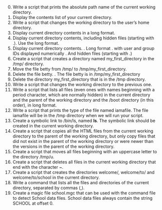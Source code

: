 0.  Write a script that prints the absolute path name of the current working directory.
1.  Display the contents list of your current directory.
2.  Write a script that changes the working directory to the user’s home directory.
3.  Display current directory contents in a long format.
4.  Display current directory contents, including hidden files (starting with .). Use the long format.
5.  Display current directory contents.
         . Long format
         . with user and group IDs displayed numerically
         . And hidden files (starting with .)
6.  Create a script that creates a directory named my_first_directory in the /tmp/ directory.
7.  Move the file betty from /tmp/ to /tmp/my_first_directory.
8.  Delete the file betty.
         . The file betty is in /tmp/my_first_directory
9.  Delete the directory my_first_directory that is in the /tmp directory.
10. Write a script that changes the working directory to the previous one.
11. Write a script that lists all files (even ones with names beginning with a period character, which are normally hidden) in the current directory and the parent of the working directory and the /boot directory (in this order), in long format.
12. Write a script that prints the type of the file named iamafile. The file iamafile will be in the /tmp directory when we will run your script.
13. Create a symbolic link to /bin/ls, named __ls__. The symbolic link should be created in the current working directory.
14. Create a script that copies all the HTML files from the current working directory to the parent of the working directory, but only copy files that did not exist in the parent of the working directory or were newer than the versions in the parent of the working directory.
15. Create a script that moves all files beginning with an uppercase letter to the directory /tmp/u.
16. Create a script that deletes all files in the current working directory that end with the character ~.
17. Create a script that creates the directories welcome/, welcome/to/ and welcome/to/school in the current directory.
18. Write a command that lists all the files and directories of the current directory, separated by commas (,).
19. Create a magic file school.mgc that can be used with the command file to detect School data files. School data files always contain the string SCHOOL at offset 0.
